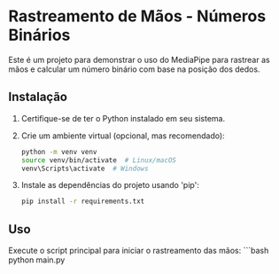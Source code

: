 # Rastreamento de Mãos - Números Binários

Este é um projeto para demonstrar o uso do MediaPipe para rastrear as mãos e calcular um número binário com base na posição dos dedos.

## Instalação

1. Certifique-se de ter o Python instalado em seu sistema.

2. Crie um ambiente virtual (opcional, mas recomendado):
   ```bash
   python -m venv venv
   source venv/bin/activate  # Linux/macOS
   venv\Scripts\activate  # Windows

3. Instale as dependências do projeto usando 'pip':
    ```bash
    pip install -r requirements.txt

## Uso

Execute o script principal para iniciar o rastreamento das mãos:
    ```bash
    python main.py
